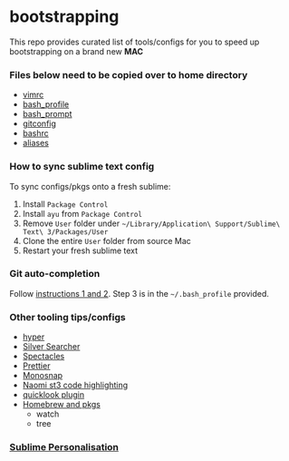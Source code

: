 # bootstrapping

This repo provides curated list of tools/configs for you to speed up bootstrapping on a brand new **MAC**

### Files below need to be copied over to home directory

- [vimrc](./.vimrc)
- [bash_profile](./.bash_profile)
- [bash_prompt](./.bash_prompt)
- [gitconfig](./.gitconfig)
- [bashrc](./.bashrc)
- [aliases](./.aliases)

### How to sync sublime text config

To sync configs/pkgs onto a fresh sublime:

1. Install `Package Control`
2. Install `ayu` from `Package Control`
3. Remove `User` folder under `~/Library/Application\ Support/Sublime\ Text\ 3/Packages/User`
4. Clone the entire `User` folder from source Mac
5. Restart your fresh sublime text

### Git auto-completion

Follow [instructions 1 and 2](https://github.com/bobthecow/git-flow-completion/wiki/Install-Bash-git-completion). Step 3 is in the `~/.bash_profile` provided.

### Other tooling tips/configs

- [hyper](./hyper)
- [Silver Searcher](https://github.com/ggreer/the_silver_searcher)
- [Spectacles](https://www.spectacleapp.com/)
- [Prettier](https://prettier.io/docs/en/install.html)
- [Monosnap](https://monosnap.com/welcome)
- [Naomi st3 code highlighting](https://packagecontrol.io/packages/Naomi)
- [quicklook plugin](https://github.com/sindresorhus/quick-look-plugins)
- [Homebrew and pkgs](https://brew.sh/)
  - watch
  - tree

### [Sublime Personalisation](sublime/README.md)
